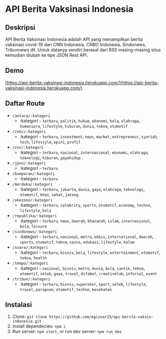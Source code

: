 # API Berita Vaksinasi Indonesia

## Deskripsi

API Berita Vaksinasi Indonesia adalah API yang menampilkan berita vaksinasi covid-19 dari CNN Indonesia, CNBC Indonesia, Sindonews, Tribunnews dll. Untuk datanya sendiri berasal dari RSS masing-masing situs kemudian diubah ke tipe JSON Rest API.

## Demo

[https://api-berita-vaksinasi-indonesia.herokuapp.com/](https://api-berita-vaksinasi-indonesia.herokuapp.com/)

## Daftar Route

- `/antara/:kategori`
  - :kategori - `terbaru`, `politik`, `hukum`, `ekonomi`, `bola`, `olahraga`, `humaniora`, `lifestyle`, `hiburan`, `dunia`, `tekno`, `otomotif`
- `/cnbc/:kategori`
  - :kategori - `terbaru`, `investment`, `news`, `market`, `entrepreneur`, `syariah`, `tech`, `lifestyle`, `opini`, `profil`
- `/cnn/:kategori`
  - :kategori - `terbaru`, `nasional`, `internasional`, `ekonomi`, `olahraga`, `teknologi`, `hiburan`, `gayahidup`
- `/jpnn/:kategori`
  - :kategori - `terbaru`
- `/kumparan/:kategori`
  - :kategori - `terbaru`
- `/merdeka/:kategori`
  - :kategori - `terbaru`, `jakarta`, `dunia`, `gaya`, `olahraga`, `teknologi`, `otomotif`, `khas`, `sehat`, `jateng`
- `/okezone/:kategori`
  - :kategori - `terbaru`, `celebrity`, `sports`, `otomotif`, `economy`, `techno`, `lifestyle`, `bola`
- `/republika/:kategori`
  - :kategori - `terbaru`, `news`, `daerah`, `khazanah`, `islam`, `internasional`, `bola`, `leisure`
- `/sindonews/:kategori`
  - :kategori - `terbaru`, `nasional`, `metro`, `ekbis`, `international`, `daerah`, `sports`, `otomotif`, `tekno`, `sains`, `edukasi`, `lifestyle`, `kalam`
- `/suara/:kategori`
  - :kategori - `terbaru`, `bisnis`, `bola`, `lifestyle`, `entertainment`, `otomotif`, `tekno`, `health`
- `/tempo/:kategori`
  - :kategori - `nasional`, `bisnis`, `metro`, `dunia`, `bola`, `cantik`, `tekno`, `otomotif`, `seleb`, `gaya`, `travel`, `difabel`, `creativelab`, `inforial`, `event`
- `/tribun/:kategori`
  - :kategori - `terbaru`, `bisnis`, `superskor`, `sport`, `seleb`, `lifestyle`, `travel`, `parapuan`, `otomotif`, `techno`, `kesehatan`

## Instalasi

1. Clone: `git clone https://github.com/egiznar23/api-berita-vaksin-indonesia.git`
2. Install dependecies: `npm i`
3. Run server: `npm start`, or run dev server: `npm run dev`
